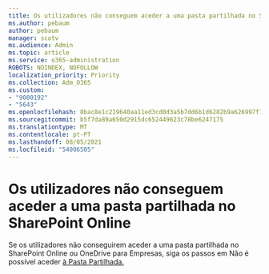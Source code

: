 ```yaml
---
title: Os utilizadores não conseguem aceder a uma pasta partilhada no SharePoint Online
ms.author: pebaum
author: pebaum
manager: scotv
ms.audience: Admin
ms.topic: article
ms.service: o365-administration
ROBOTS: NOINDEX, NOFOLLOW
localization_priority: Priority
ms.collection: Adm_O365
ms.custom:
- "9000192"
- "5643"
ms.openlocfilehash: 8bac8e1c219640aa11ed3cd0d3a5b7dd6b1d6282b9a626997f18431b037d2cdb
ms.sourcegitcommit: b5f7da89a650d2915dc652449623c78be6247175
ms.translationtype: MT
ms.contentlocale: pt-PT
ms.lasthandoff: 08/05/2021
ms.locfileid: "54006505"
---
```

# <a name="users-cant-access-a-shared-folder-in-sharepoint-online"></a>Os utilizadores não conseguem aceder a uma pasta partilhada no SharePoint Online

Se os utilizadores não conseguirem aceder a uma pasta partilhada no SharePoint Online ou OneDrive para Empresas, siga os passos em Não é possível aceder [à Pasta Partilhada.](https://docs.microsoft.com/sharepoint/troubleshoot/sharing-and-permissions/cannot-access-shared-folder)
